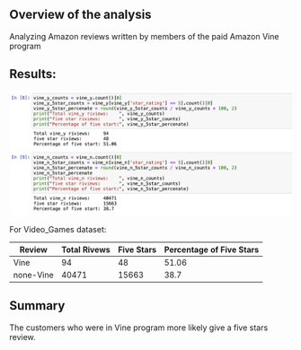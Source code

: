 ## Overview of the analysis

Analyzing Amazon reviews written by members of the paid Amazon Vine program

## Results:

![Vine Reviews Counts](/images/vine_counts.png)

For Video_Games dataset:

Review | Total Rivews|Five Stars|Percentage of Five Stars
-------|-------------|----------|------------------------
Vine   |94           |48        |51.06
none-Vine|40471      |15663     |38.7

## Summary

The customers who were in  Vine program more likely give a five stars review.